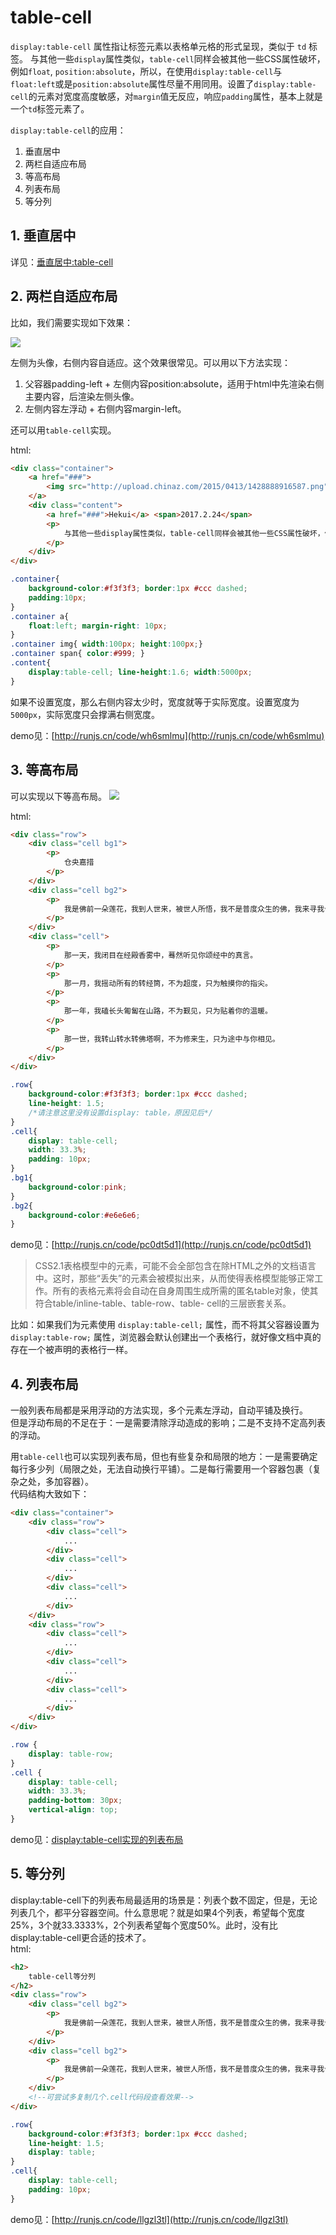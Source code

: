 # table-cell

`display:table-cell` 属性指让标签元素以表格单元格的形式呈现，类似于 `td` 标签。
与其他一些`display`属性类似，`table-cell`同样会被其他一些CSS属性破坏，例如`float`, `position:absolute`，所以，在使用`display:table-cell`与`float:left`或是`position:absolute`属性尽量不用同用。设置了`display:table-cell`的元素对宽度高度敏感，对`margin`值无反应，响应`padding`属性，基本上就是一个`td`标签元素了。

`display:table-cell`的应用：  
1. 垂直居中  
2. 两栏自适应布局  
3. 等高布局  
4. 列表布局  
5. 等分列

## 1. 垂直居中
详见：[垂直居中:table-cell](vertical-middle.md#1-display-table-cell)

## 2. 两栏自适应布局
比如，我们需要实现如下效果：

![](images/table-cell-responsive.png )

左侧为头像，右侧内容自适应。这个效果很常见。可以用以下方法实现：
1. 父容器padding-left + 左侧内容position:absolute，适用于html中先渲染右侧主要内容，后渲染左侧头像。
2. 左侧内容左浮动 + 右侧内容margin-left。

还可以用`table-cell`实现。


html:
```html
<div class="container">
	<a href="###">
		<img src="http://upload.chinaz.com/2015/0413/1428888916587.png" />
	</a>
	<div class="content">
		<a href="###">Hekui</a> <span>2017.2.24</span>
		<p>
			与其他一些display属性类似，table-cell同样会被其他一些CSS属性破坏，例如float, position:absolute，所以，在使用display:table-cell与float:left或是position:absolute属性尽量不用同用。设置了display:table-cell的元素对宽度高度敏感，对margin值无反应，响应padding属性，基本上就是活脱脱的一个td标签元素了。
		</p>
	</div>
</div>
```
```css
.container{
	background-color:#f3f3f3; border:1px #ccc dashed;
	padding:10px;
}
.container a{
	float:left; margin-right: 10px;
}
.container img{ width:100px; height:100px;}
.container span{ color:#999; }
.content{
	display:table-cell; line-height:1.6; width:5000px;
}
```
如果不设置宽度，那么右侧内容太少时，宽度就等于实际宽度。设置宽度为 `5000px`，实际宽度只会撑满右侧宽度。

demo见：[http://runjs.cn/code/wh6smlmu](http://runjs.cn/code/wh6smlmu)

## 3. 等高布局
可以实现以下等高布局。
![](images/table-cell-column.png )

html:
```html
<div class="row">
	<div class="cell bg1">
		<p>
			仓央嘉措
		</p>
	</div>
	<div class="cell bg2">
		<p>
			我是佛前一朵莲花，我到人世来，被世人所悟，我不是普度众生的佛，我来寻我今生的情。
		</p>
	</div>
	<div class="cell">
		<p>
			那一天，我闭目在经殿香雾中，蓦然听见你颂经中的真言。
		</p>
		<p>
			那一月，我摇动所有的转经筒，不为超度，只为触摸你的指尖。
		</p>
		<p>
			那一年，我磕长头匍匐在山路，不为觐见，只为贴着你的温暖。
		</p>
		<p>
			那一世，我转山转水转佛塔啊，不为修来生，只为途中与你相见。
		</p>
	</div>
</div>
```
```css
.row{
	background-color:#f3f3f3; border:1px #ccc dashed;
	line-height: 1.5;
	/*请注意这里没有设置display: table，原因见后*/
}
.cell{
	display: table-cell;
	width: 33.3%;
	padding: 10px;
}
.bg1{
	background-color:pink;
}
.bg2{
	background-color:#e6e6e6;
}
```
demo见：[http://runjs.cn/code/pc0dt5d1](http://runjs.cn/code/pc0dt5d1)

 > CSS2.1表格模型中的元素，可能不会全部包含在除HTML之外的文档语言中。这时，那些“丢失”的元素会被模拟出来，从而使得表格模型能够正常工作。所有的表格元素将会自动在自身周围生成所需的匿名table对象，使其符合table/inline-table、table-row、table- cell的三层嵌套关系。

比如：如果我们为元素使用 `display:table-cell;` 属性，而不将其父容器设置为 `display:table-row;` 属性，浏览器会默认创建出一个表格行，就好像文档中真的存在一个被声明的表格行一样。

## 4. 列表布局
一般列表布局都是采用浮动的方法实现，多个元素左浮动，自动平铺及换行。  
但是浮动布局的不足在于：一是需要清除浮动造成的影响；二是不支持不定高列表的浮动。  

用`table-cell`也可以实现列表布局，但也有些复杂和局限的地方：一是需要确定每行多少列（局限之处，无法自动换行平铺）。二是每行需要用一个容器包裹（复杂之处，多加容器）。  
代码结构大致如下：
```html
<div class="container">
	<div class="row">
		<div class="cell">
			...
		</div>
		<div class="cell">
			...
		</div>
		<div class="cell">
			...
		</div>
	</div>
	<div class="row">
		<div class="cell">
			...
		</div>
		<div class="cell">
			...
		</div>
		<div class="cell">
			...
		</div>
	</div>
</div>
```
```css
.row {
    display: table-row;
}
.cell {
    display: table-cell;
    width: 33.3%;
    padding-bottom: 30px;
    vertical-align: top;
}
```

demo见：[display:table-cell实现的列表布局](http://www.zhangxinxu.com/study/201010/table-cell-list-flow-layout.html)


## 5. 等分列

display:table-cell下的列表布局最适用的场景是：列表个数不固定，但是，无论列表几个，都平分容器空间。什么意思呢？就是如果4个列表，希望每个宽度25%，3个就33.3333%，2个列表希望每个宽度50%。此时，没有比display:table-cell更合适的技术了。  
html:
```html
<h2>
	table-cell等分列
</h2>
<div class="row">
	<div class="cell bg2">
		<p>
			我是佛前一朵莲花，我到人世来，被世人所悟，我不是普度众生的佛，我来寻我今生的情。
		</p>
	</div>
	<div class="cell bg2">
		<p>
			我是佛前一朵莲花，我到人世来，被世人所悟，我不是普度众生的佛，我来寻我今生的情。
		</p>
	</div>
	<!--可尝试多复制几个.cell代码段查看效果-->
</div>
```
```css
.row{
	background-color:#f3f3f3; border:1px #ccc dashed;
	line-height: 1.5;
	display: table;
}
.cell{
	display: table-cell;
	padding: 10px;
}
```
demo见：[http://runjs.cn/code/llgzl3tl](http://runjs.cn/code/llgzl3tl)
